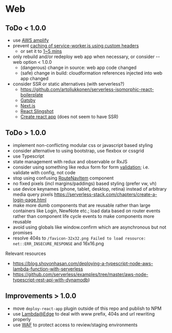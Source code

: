 # Web

## ToDo < 1.0.0
- use [AWS amplify](https://github.com/AnomalyInnovations/serverless-stack-com/issues/193)
- prevent [caching of service-worker.js using custom headers](https://github.com/facebookincubator/create-react-app/tree/master/packages/react-scripts/template#offline-first-considerations)
  - or set it to [1~5 mins](https://stackoverflow.com/questions/38843970/service-worker-javascript-update-frequency-every-24-hours/38854905#38854905)
- only rebuild and/or redeploy web app when necessary, or consider --web option < 1.0.0
  - (dangerous) change in source: web app code changed
  - (safe) change in build: cloudformation references injected into web app changed
- consider SSR or static alternatives (with serverless?)
  - https://github.com/artoliukkonen/serverless-isomorphic-react-boilerplate
  - [Gatsby](https://www.gatsbyjs.org/)
  - [Next.js](https://forum.serverless.com/t/using-next-js-and-serverless-together-ssr-react-hmr/3875)
  - [React Slingshot](https://github.com/coryhouse/react-slingshot)
  - [Create react app](https://github.com/facebookincubator/create-react-app) (does not seem to have SSR)

## ToDo > 1.0.0
- implement non-conflicting modular css or javascript based styling
- consider alternative to using bootstrap, use flexbox or cssgrid
- use Typescript
- state management with redux and observable or RxJS
- consider using something like redux form for form [validation](https://serverless-stack.com/chapters/create-a-login-page.html); i.e. validate with config, not code
- stop using confusing [RouteNavItem](https://github.com/AnomalyInnovations/serverless-stack-com/issues/35) component
- no fixed pixels (incl margins/paddings) based styling (prefer vw, vh)
- use device keynames (phone, tablet, desktop, retina) instead of arbitrary media query pixels https://serverless-stack.com/chapters/create-a-login-page.html
- make more dumb components that are reusable rather than large containers like Login, NewNote etc.; load data based on router events rather than component life cycle events to make components more reusable
- avoid using globals like window.confirm which are asynchronous but not promises
- resolve 404s to `/favicon-32x32.png Failed to load resource: net::ERR_INSECURE_RESPONSE` and 16x16.png

Relevant resources
- https://blog.shovonhasan.com/deploying-a-typescript-node-aws-lambda-function-with-serverless
- https://github.com/serverless/examples/tree/master/aws-node-typescript-rest-api-with-dynamodb)

## Improvements > 1.0.0

- move `deploy-react-app` plugin outside of this repo and publish to NPM
- use [Lambda@Edge](https://medium.com/@idvb/6-things-i-wish-i-had-known-before-going-serverless-502236cf5540) to deal with www prefix, 404s and url rewriting properly
- use [WAF](https://medium.com/@idvb/6-things-i-wish-i-had-known-before-going-serverless-502236cf5540) to protect access to review/staging environments
